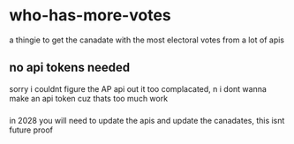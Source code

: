 # who-has-more-votes
a thingie to get the canadate with the most electoral votes from a lot of apis


## no api tokens needed

sorry i couldnt figure the AP api out it too complacated, n i dont wanna make an api token cuz thats too much work
###

in 2028 you will need to update the apis and update the canadates, this isnt future proof
